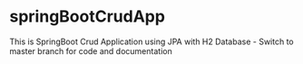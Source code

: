 # springBootCrudApp
This is SpringBoot Crud Application using JPA with H2 Database - Switch to master branch for code and documentation
